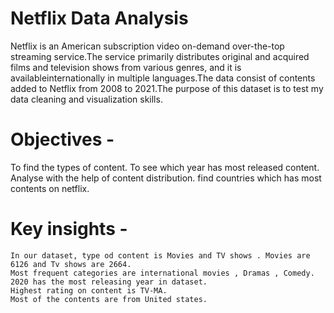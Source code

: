 # Netflix Data Analysis

Netflix is an American subscription video on-demand over-the-top streaming service.The service primarily distributes original and acquired films and television shows from various genres, and it is availableinternationally in multiple languages.The data consist of contents added to Netflix from 2008 to 2021.The purpose of this dataset is to
test my data cleaning and visualization skills.

# Objectives - 
   To find the types of content. To see which year has most released content. Analyse with the help of content distribution. find countries which has most contents on netflix.
   
# Key insights - 
    In our dataset, type od content is Movies and TV shows . Movies are 6126 and Tv shows are 2664.
    Most frequent categories are international movies , Dramas , Comedy.
    2020 has the most releasing year in dataset.
    Highest rating on content is TV-MA.
    Most of the contents are from United states.
